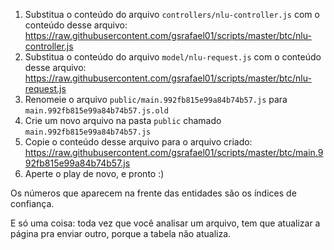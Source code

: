 1. Substitua o conteúdo do arquivo `controllers/nlu-controller.js` com o conteúdo desse arquivo: https://raw.githubusercontent.com/gsrafael01/scripts/master/btc/nlu-controller.js
2. Substitua o conteúdo do arquivo `model/nlu-request.js` com o conteúdo desse arquivo: https://raw.githubusercontent.com/gsrafael01/scripts/master/btc/nlu-request.js
3. Renomeie o arquivo `public/main.992fb815e99a84b74b57.js` para `main.992fb815e99a84b74b57.js.old`
4. Crie um novo arquivo na pasta `public` chamado `main.992fb815e99a84b74b57.js`
5. Copie o conteúdo desse arquivo para o arquivo criado: https://raw.githubusercontent.com/gsrafael01/scripts/master/btc/main.992fb815e99a84b74b57.js
6. Aperte o play de novo, e pronto :)

Os números que aparecem na frente das entidades são os índices de confiança.

E só uma coisa: toda vez que você analisar um arquivo, tem que atualizar a página pra enviar outro, porque a tabela não atualiza.
